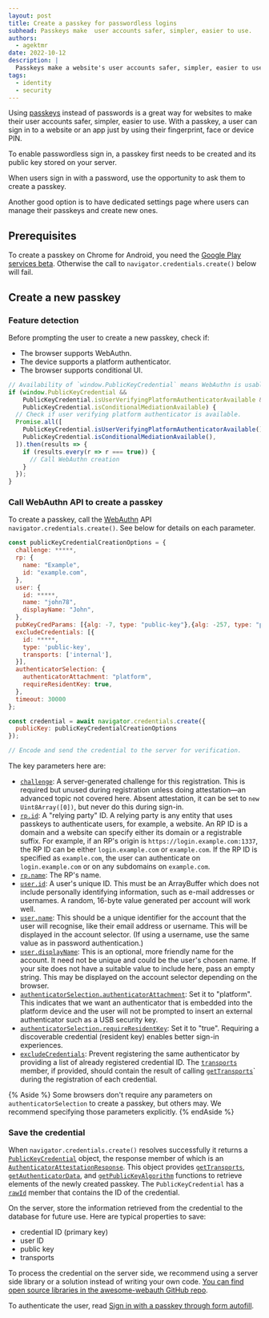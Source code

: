 ```yaml
---
layout: post
title: Create a passkey for passwordless logins
subhead: Passkeys make  user accounts safer, simpler, easier to use.
authors:
  - agektmr
date: 2022-10-12
description: |
  Passkeys make a website's user accounts safer, simpler, easier to use and passwordless. This article discusses how to allow users to create passkeys for your website.
tags:
  - identity
  - security
---
```


Using [passkeys](https://developers.google.com/identity/passkeys) instead of
passwords is a great way for websites to make their user accounts safer,
simpler, easier to use. With a passkey, a user can sign in to a
website or an app just by using their fingerprint, face or device PIN.

To enable passwordless sign in, a passkey first needs to be created and its public key stored on your server.

When users sign in with a password, use the opportunity to ask them to create a passkey.

Another good option is to have dedicated settings page where users can manage their passkeys and create new ones.

## Prerequisites

To create a passkey on Chrome for Android, you need the
[Google Play services beta](https://developers.google.com/android/guides/beta-program).
Otherwise the call to `navigator.credentials.create()` below will fail.

## Create a new passkey

### Feature detection

Before prompting the user to create a new passkey, check if:

-   The browser supports WebAuthn.
-   The device supports a platform authenticator.
-   The browser supports conditional UI.

```js
// Availability of `window.PublicKeyCredential` means WebAuthn is usable.
if (window.PublicKeyCredential &&
    PublicKeyCredential.isUserVerifyingPlatformAuthenticatorAvailable &&
    PublicKeyCredential.​​isConditionalMediationAvailable) {
  // Check if user verifying platform authenticator is available.
  Promise.all([
    PublicKeyCredential.isUserVerifyingPlatformAuthenticatorAvailable(),
    PublicKeyCredential.​​isConditionalMediationAvailable(),
  ]).then(results => {
    if (results.every(r => r === true)) {
      // Call WebAuthn creation
    }
  });
}
```

### Call WebAuthn API to create a passkey

To create a passkey, call the [WebAuthn](https://w3c.github.io/webauthn/) API
`navigator.credentials.create()`. See below for details on each parameter.

```js
const publicKeyCredentialCreationOptions = {
  challenge: *****,
  rp: {
    name: "Example",
    id: "example.com",
  },
  user: {
    id: *****,
    name: "john78",
    displayName: "John",
  },
  pubKeyCredParams: [{alg: -7, type: "public-key"},{alg: -257, type: "public-key"}],
  excludeCredentials: [{
    id: *****,
    type: 'public-key',
    transports: ['internal'],
  }],
  authenticatorSelection: {
    authenticatorAttachment: "platform",
    requireResidentKey: true,
  },
  timeout: 30000
};

const credential = await navigator.credentials.create({
  publicKey: publicKeyCredentialCreationOptions
});

// Encode and send the credential to the server for verification.
```


The key parameters here are:

-   [`challenge`](https://w3c.github.io/webauthn/#dom-publickeycredentialcreationoptions-challenge):
    A server-generated challenge for this registration. This is required but
    unused during registration unless doing attestation—an advanced topic not
    covered here. Absent attestation, it can be set to `new Uint8Array([0])`,
    but never do this during sign-in.
-   [`rp.id`](https://w3c.github.io/webauthn/#dom-publickeycredentialrpentity-id):
    A "relying party" ID. A relying party is any entity that uses passkeys to
    authenticate users, for example, a website. An RP ID is a domain and a website can
    specify either its domain or a registrable suffix. For example, if an RP's
    origin is `https://login.example.com:1337`, the RP ID can be either
    `login.example.com` or `example.com`. If the RP ID is specified as
    `example.com`, the user can authenticate on `login.example.com` or on any
    subdomains on `example.com`.
-   [`rp.name`](https://w3c.github.io/webauthn/#dom-publickeycredentialentity-name):
    The RP's name.
-   [`user.id`](https://w3c.github.io/webauthn/#dom-publickeycredentialuserentity-id):
     A user's unique ID. This must be an ArrayBuffer which does not include
    personally identifying information, such as e-mail addresses or usernames. A
    random, 16-byte value generated per account will work well.
-   [`user.name`](https://w3c.github.io/webauthn/#dom-publickeycredentialentity-name):
    This should be a unique identifier for the account that the user will
    recognise, like their email address or username. This will be displayed in
    the account selector. (If using a username, use the same value as in
    password authentication.)
-   [`user.displayName`](https://w3c.github.io/webauthn/#dom-publickeycredentialuserentity-displayname):
    This is an optional, more friendly name for the account. It need not be
    unique and could be the user's chosen name. If your site does not have a
    suitable value to include here, pass an empty string. This may be displayed
    on the account selector depending on the browser.
-   [`authenticatorSelection.authenticatorAttachment`](https://w3c.github.io/webauthn/#dom-authenticatorselectioncriteria-authenticatorattachment):
    Set it to "platform". This indicates that we want an authenticator that is
    embedded into the platform device and the user will not be prompted to
    insert an external authenticator such as a USB security key.
-   [`authenticatorSelection.requireResidentKey`](https://w3c.github.io/webauthn/#dom-authenticatorselectioncriteria-residentkey):
    Set it to "true". Requiring a discoverable credential (resident key)
    enables better sign-in experiences.
-   [`excludeCredentials`](https://w3c.github.io/webauthn/#dom-publickeycredentialcreationoptions-excludecredentials):
    Prevent registering the same authenticator by providing a list of already
    registered credential ID. The
    [`transports`](https://w3c.github.io/webauthn/#dom-publickeycredentialdescriptor-transports)
    member, if provided, should contain the result of calling
    [`getTransports`](https://w3c.github.io/webauthn/#dom-authenticatorattestationresponse-gettransports)`
    during the registration of each credential.

{% Aside %}
Some browsers don't require any parameters on
`authenticatorSelection` to create a passkey, but others may. We
recommend specifying those parameters explicitly.
{% endAside %}


### Save the credential

When `navigator.credentials.create()` resolves successfully it returns a
[`PublicKeyCredential`](https://w3c.github.io/webauthn/#publickeycredential)
object, the response member of which is an
[`AuthenticatorAttestationResponse`](https://w3c.github.io/webauthn/#iface-authenticatorattestationresponse).
This object provides
[`getTransports`](https://w3c.github.io/webauthn/#dom-authenticatorattestationresponse-gettransports),
[`getAuthenticatorData`](https://w3c.github.io/webauthn/#dom-authenticatorattestationresponse-getauthenticatordata),
and
[`getPublicKeyAlgorithm`](https://w3c.github.io/webauthn/#dom-authenticatorattestationresponse-getpublickey)
functions to retrieve elements of the newly created passkey. The
`PublicKeyCredential` has a
[`rawId`](https://w3c.github.io/webauthn/#dom-publickeycredential-rawid) member
that contains the ID of the credential.

On the server, store the information retrieved from the credential to the
database for future use. Here are typical properties to save:

-   credential ID (primary key)
-   user ID
-   public key
-   transports

To process the credential on the server side, we recommend using a server side
library or a solution instead of writing your own code.
[You can find open source libraries in the awesome-webauth GitHub repo](https://github.com/herrjemand/awesome-webauthn).

To authenticate the user, read
[Sign in with a passkey through form autofill](/passkey-form-autofill).